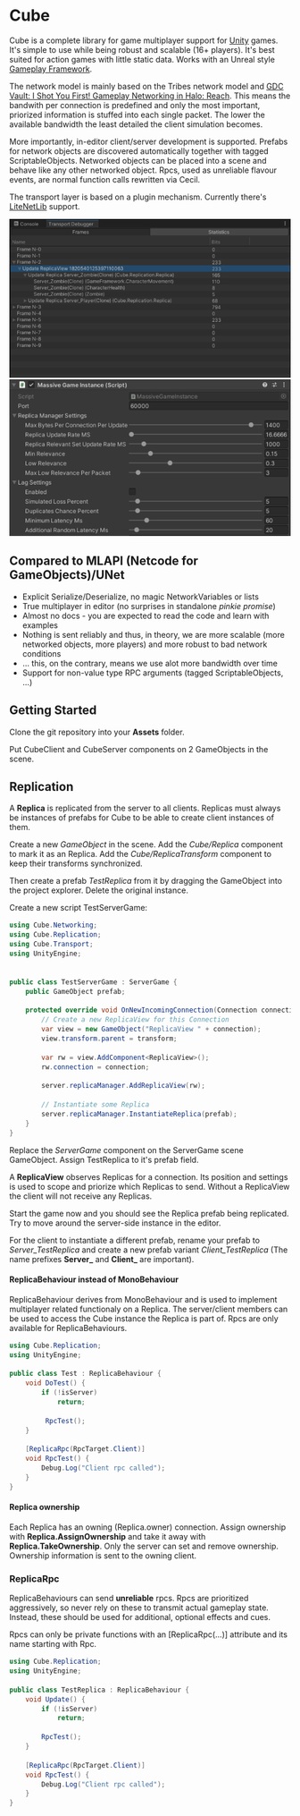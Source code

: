 # Cube
Cube is a complete library for game multiplayer support for [Unity](https://unity.com/) games. It's simple to use while being robust and scalable (16+ players). It's best suited for action games with little static data. Works with an Unreal style [Gameplay Framework](https://github.com/MKSQD/GameFramework).

The network model is mainly based on the Tribes network model and [GDC Vault: I Shot You First! Gameplay Networking in Halo: Reach](http://www.gdcvault.com/play/1014345/I-Shot-You-First-Networking). This means the bandwith per connection is predefined and only the most important, priorized information is stuffed into each single packet. The lower the available bandwidth the least detailed the client simulation becomes.

More importantly, in-editor client/server development is supported. Prefabs for network objects are discovered automatically together with tagged ScriptableObjects. Networked objects can be placed into a scene and behave like any other networked object. Rpcs, used as unreliable flavour events, are normal function calls rewritten via Cecil.

The transport layer is based on a plugin mechanism. Currently there's [LiteNetLib](https://github.com/RevenantX/LiteNetLib) support.

![Transport Debugger](Docs/TransportDebugger.png)
![Replication Settings](Docs/ReplicationSettings.png)


## Compared to MLAPI (Netcode for GameObjects)/UNet
- Explicit Serialize/Deserialize, no magic NetworkVariables or lists
- True multiplayer in editor (no surprises in standalone *pinkie promise*)
- Almost no docs - you are expected to read the code and learn with examples
- Nothing is sent reliably and thus, in theory, we are more scalable (more networked objects, more players) and more robust to bad network conditions
- ... this, on the contrary, means we use alot more bandwidth over time
- Support for non-value type RPC arguments (tagged ScriptableObjects, ...)


## Getting Started
Clone the git repository into your **Assets** folder.

Put CubeClient and CubeServer components on 2 GameObjects in the scene.


## Replication
A **Replica** is replicated from the server to all clients. Replicas must always be instances of prefabs for Cube to be able to create client instances of them.


Create a new *GameObject* in the scene. Add the *Cube/Replica* component to mark it as an Replica.
Add the *Cube/ReplicaTransform* component to keep their transforms synchronized.

Then create a prefab *TestReplica* from it by dragging the GameObject into the project explorer. Delete the original instance.

Create a new script TestServerGame:
```C#
using Cube.Networking;
using Cube.Replication;
using Cube.Transport;
using UnityEngine;


public class TestServerGame : ServerGame {
    public GameObject prefab;

    protected override void OnNewIncomingConnection(Connection connection, BitStream bs) {
        // Create a new ReplicaView for this Connection
        var view = new GameObject("ReplicaView " + connection);
        view.transform.parent = transform;

        var rw = view.AddComponent<ReplicaView>();
        rw.connection = connection;
        
        server.replicaManager.AddReplicaView(rw);

        // Instantiate some Replica
        server.replicaManager.InstantiateReplica(prefab);
    }
}
```
Replace the *ServerGame* component on the ServerGame scene GameObject. Assign TestReplica to it's prefab field.

A **ReplicaView** observes Replicas for a connection. Its position and settings is used to scope and priorize which Replicas to send. Without a ReplicaView the client will not receive any Replicas.

Start the game now and you should see the Replica prefab being replicated. Try to move around the server-side instance in the editor.

For the client to instantiate a different prefab, rename your prefab to *Server_TestReplica*
and create a new prefab variant *Client_TestReplica* (The name prefixes **Server_** and **Client_** are important). 

#### ReplicaBehaviour instead of MonoBehaviour
ReplicaBehaviour derives from MonoBehaviour and is used to implement multiplayer related functionaly on a Replica.
The server/client members can be used to access the Cube instance the Replica is part of. Rpcs are only available for ReplicaBehaviours.

```C#
using Cube.Replication;
using UnityEngine;

public class Test : ReplicaBehaviour {
    void DoTest() {
        if (!isServer)
            return;

         RpcTest();
    }
    
    [ReplicaRpc(RpcTarget.Client)]
    void RpcTest() {
        Debug.Log("Client rpc called");
    }
}
```

#### Replica ownership
Each Replica has an owning (Replica.owner) connection. Assign ownership with **Replica.AssignOwnership** and take it away with **Replica.TakeOwnership**. Only the server can set and remove ownership. Ownership information is sent to the owning client. 

### ReplicaRpc
ReplicaBehaviours can send **unreliable** rpcs. Rpcs are prioritized aggressively, so never rely on these to transmit actual gameplay state. Instead, these should be used for additional, optional effects and cues. 

Rpcs can only be private functions with an \[ReplicaRpc(...)] attribute and its name starting with Rpc.

```C#
using Cube.Replication;
using UnityEngine;

public class TestReplica : ReplicaBehaviour {
    void Update() {
        if (!isServer)
            return;

        RpcTest();
    }

    [ReplicaRpc(RpcTarget.Client)]
    void RpcTest() {
        Debug.Log("Client rpc called");
    }
}
```
